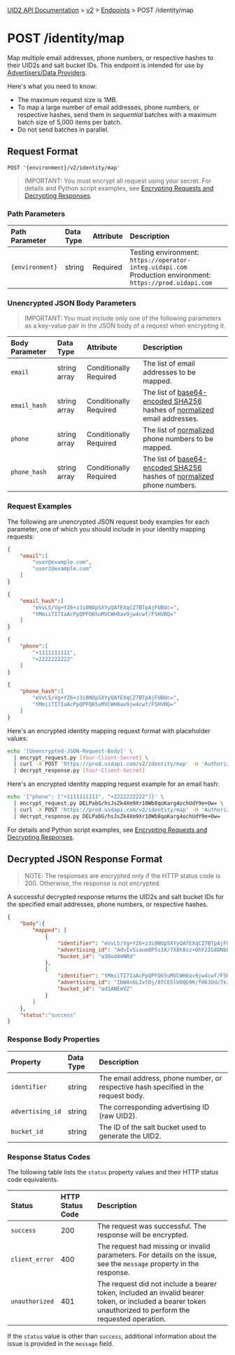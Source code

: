 [UID2 API Documentation](../../README.md) > [v2](../README.md) > [Endpoints](./README.md) > POST /identity/map

# POST /identity/map

Map multiple email addresses, phone numbers, or respective hashes to their UID2s and salt bucket IDs. This endpoint is intended for use by [Advertisers/Data Providers](../guides/advertiser-dataprovider-guide.md).

Here's what you need to know:
- The maximum request size is 1MB. 
- To map a large number of email addresses, phone numbers, or respective hashes, send them in *sequential* batches with a maximum batch size of 5,000 items per batch.
- Do not send batches in parallel.


## Request Format

```POST '{environment}/v2/identity/map'```

>IMPORTANT: You must encrypt all request using your secret. For details and Python script examples, see [Encrypting Requests and Decrypting Responses](../encryption-decryption.md).

### Path Parameters

| Path Parameter | Data Type | Attribute | Description |
| :--- | :--- | :--- | :--- |
| `{environment}` | string | Required | Testing environment: `https://operator-integ.uidapi.com`<br/>Production environment: `https://prod.uidapi.com` |

###  Unencrypted JSON Body Parameters

>IMPORTANT: You must include only one of the following parameters as a key-value pair in the JSON body of a request when encrypting it.

| Body Parameter | Data Type | Attribute | Description |
| :--- | :--- | :--- | :--- |
| `email` | string array | Conditionally Required | The list of email addresses to be mapped. |
| `email_hash` | string array | Conditionally Required | The list of [base64-encoded SHA256](../../README.md#email-address-hash-encoding) hashes of [normalized](../../README.md#email-address-normalization) email addresses. |
| `phone` | string array | Conditionally Required | The list of [normalized](../../README.md#phone-number-normalization) phone numbers to be mapped. |
| `phone_hash` | string array | Conditionally Required | The list of [base64-encoded SHA256](../../README.md#email-address-hash-encoding) hashes of [normalized](../../README.md#phone-number-normalization) phone numbers. |


### Request Examples

The following are unencrypted JSON request body examples for each parameter, one of which you should include in your identity mapping requests:

```json
{
    "email":[
        "user@example.com",
        "user2@example.com"
    ]  
}
```
```json
{
    "email_hash":[
        "eVvLS/Vg+YZ6+z3i0NOpSXYyQAfEXqCZ7BTpAjFUBUc=",
        "tMmiiTI7IaAcPpQPFQ65uMVCWH8av9jw4cwf/F5HVRQ="
    ]    
}
```
```json
{
    "phone":[
        "+1111111111",
        "+2222222222"
    ]  
}
```
```json
{
    "phone_hash":[
        "eVvLS/Vg+YZ6+z3i0NOpSXYyQAfEXqCZ7BTpAjFUBUc=",
        "tMmiiTI7IaAcPpQPFQ65uMVCWH8av9jw4cwf/F5HVRQ="
    ]    
}
```

Here's an encrypted identity mapping request format with placeholder values:

```sh
echo '[Unencrypted-JSON-Request-Body]' \
  | encrypt_request.py [Your-Client-Secret] \
  | curl -X POST 'https://prod.uidapi.com/v2/identity/map' -H 'Authorization: Bearer [Your-Client-API-Key]' \
  | decrypt_response.py [Your-Client-Secret] 
```

Here's an encrypted identity mapping request example for an email hash:

```sh
echo '{"phone": ["+1111111111", "+2222222222"]}' \
  | encrypt_request.py DELPabG/hsJsZk4Xm9Xr10Wb8qoKarg4ochUdY9e+Ow= \
  | curl -X POST 'https://prod.uidapi.com/v2/identity/map' -H 'Authorization: Bearer YourTokenBV3tua4BXNw+HVUFpxLlGy8nWN6mtgMlIk=' \
  | decrypt_response.py DELPabG/hsJsZk4Xm9Xr10Wb8qoKarg4ochUdY9e+Ow= 
```

For details and Python script examples, see [Encrypting Requests and Decrypting Responses](../encryption-decryption.md).

## Decrypted JSON Response Format

>NOTE: The responses are encrypted only if the HTTP status code is 200. Otherwise, the response is not encrypted.

A successful decrypted response returns the UID2s and salt bucket IDs for the specified email addresses, phone numbers, or respective hashes.

```json
{
    "body":{
        "mapped": [
            {
                "identifier": "eVvLS/Vg+YZ6+z3i0NOpSXYyQAfEXqCZ7BTpAjFUBUc=",
                "advertising_id": "AdvIvSiaum0P5s3X/7X8h8sz+OhF2IG8DNbEnkWSbYM=",
                "bucket_id": "a30od4mNRd"
            },
            {
                "identifier": "tMmiiTI7IaAcPpQPFQ65uMVCWH8av9jw4cwf/F5HVRQ=",
                "advertising_id": "IbW4n6LIvtDj/8fCESlU0QG9K/fH63UdcTkJpAG8fIQ=",
                "bucket_id": "ad1ANEmVZ"
            }
        ]
    },
    "status":"success"
}
```

### Response Body Properties

| Property | Data Type | Description |
| :--- | :--- | :--- |
| `identifier` | string | The email address, phone number, or respective hash specified in the request body. |
| `advertising_id` | string | The corresponding advertising ID (raw UID2). |
| `bucket_id` | string | The ID of the salt bucket used to generate the UID2. |

### Response Status Codes

The following table lists the `status` property values and their HTTP status code equivalents.

| Status | HTTP Status Code | Description |
| :--- | :--- | :--- |
| `success` | 200 | The request was successful. The response will be encrypted. |
| `client_error` | 400 | The request had missing or invalid parameters. For details on the issue, see the `message` property in the response.|
| `unauthorized` | 401 | The request did not include a bearer token, included an invalid bearer token, or included a bearer token unauthorized to perform the requested operation. |

If the `status` value is other than `success`, additional information about the issue is provided in the `message` field.
